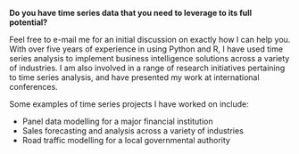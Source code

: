**Do you have time series data that you need to leverage to its full potential?**

Feel free to e-mail me for an initial discussion on exactly how I can help you. With over five years of experience in using Python and R, I have used time series analysis to implement business intelligence solutions across a variety of industries. I am also involved in a range of research initiatives pertaining to time series analysis, and have presented my work at international conferences.

Some examples of time series projects I have worked on include:

- Panel data modelling for a major financial institution
- Sales forecasting and analysis across a variety of industries
- Road traffic modelling for a local governmental authority
